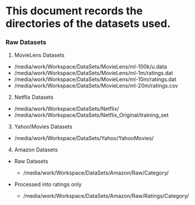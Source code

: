 # This document records the directories of the datasets used.

### Raw Datasets

1. MovieLens Datasets
* /media/work/Workspace/DataSets/MovieLens/ml-100k/u.data
* /media/work/Workspace/DataSets/MovieLens/ml-1m/ratings.dat
* /media/work/Workspace/DataSets/MovieLens/ml-10m/ratings.dat
* /media/work/Workspace/DataSets/MovieLens/ml-20m/ratings.csv

2. Netflix Datasets
* /media/work/Workspace/DataSets/Netflix/
* /media/work/Workspace/DataSets/Netflix_Original/training_set

3. Yahoo!Movies Datasets
* /media/work/Workspace/DataSets/Yahoo/YahooMovies/

4. Amazon Datasets
* Raw Datasets
    * /media/work/Workspace/DataSets/Amazon/Raw/Category/

* Processed into ratings only
    * /media/work/Workspace/DataSets/Amazon/Raw/Ratings/Category/
